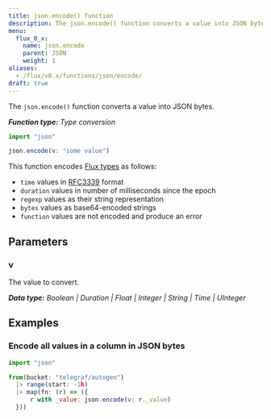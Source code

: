```yaml
---
title: json.encode() function
description: The json.encode() function converts a value into JSON bytes.
menu:
  flux_0_x:
    name: json.encode
    parent: JSON
    weight: 1
aliases:
  - /flux/v0.x/functions/json/encode/
draft: true
---
```


The `json.encode()` function converts a value into JSON bytes.

_**Function type:** Type conversion_

```js
import "json"

json.encode(v: "some value")
```

This function encodes [Flux types](/flux/v0.x/language/types/) as follows:

- `time` values in [RFC3339](https://tools.ietf.org/html/rfc3339) format
- `duration` values in number of milliseconds since the epoch
- `regexp` values as their string representation
- `bytes` values as base64-encoded strings
- `function` values are not encoded and produce an error

## Parameters

### v
The value to convert.

_**Data type:** Boolean | Duration | Float | Integer | String | Time | UInteger_

## Examples

### Encode all values in a column in JSON bytes
```js
import "json"

from(bucket: "telegraf/autogen")
  |> range(start: -1h)
  |> map(fn: (r) => ({
      r with _value: json.encode(v: r._value)
  }))
```
